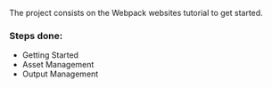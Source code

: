 The project consists on the Webpack websites tutorial to get started.

### Steps done:

- Getting Started
- Asset Management 
- Output Management <!-- https://webpack.js.org/guides/output-management/ -->

